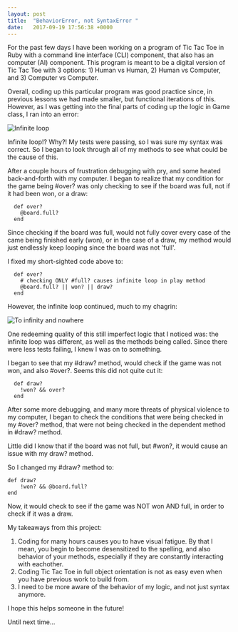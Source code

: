 ```yaml
---
layout: post
title:  "BehaviorError, not SyntaxError "
date:   2017-09-19 17:56:38 +0000
---
```



For the past few days I have been working on a program of Tic Tac Toe in Ruby with a command line interface (CLI) component, that also has an computer (AI) component. This program is meant to be a digital version of Tic Tac Toe with 3 options: 1) Human vs Human, 2) Human vs Computer, and 3) Computer vs Computer.

Overall, coding up this particular program was good practice since, in previous lessons we had made smaller, but functional iterations of this. However, as I was getting into the final parts of coding up the logic in Game class, I ran into an error:

![Infinite loop](https://imgur.com/t2Qg1Hw)

Infinite loop!? Why?! My tests were passing, so I was sure my syntax was correct. So I began to look through all of my methods to see what could be the cause of this.

After a couple hours of frustration debugging with pry, and some heated back-and-forth with my computer. I began to realize that my condition for the game being #over? was only checking to see if the board was full, not if it had been won, or a draw:

```
  def over?
    @board.full?
  end
```

Since checking if the board was full, would not fully cover every case of the came being finished early (won), or in the case of a draw, my method would just endlessly keep looping since the board was not 'full'.

I fixed my short-sighted code above to:

```
  def over?
    # checking ONLY #full? causes infinite loop in play method
    @board.full? || won? || draw?
  end
```

However, the infinite loop continued, much to my chagrin:

![To infinity and nowhere](https://imgur.com/a/GsSQD)

One redeeming quality of this still imperfect logic that I noticed was: the infinite loop was different, as well as the methods being called. Since there were less tests failing, I knew I was on to something. 

I began to see that my #draw? method, would check if the game was not won, and also #over?. Seems this did not quite cut it:

```
  def draw?
    !won? && over?
  end
```

After some more debugging, and many more threats of physical violence to my computer, I began to check the conditions that were being checked in my #over? method, that were not being checked in the dependent method in #draw? method.

Little did I know that if the board was not full, but #won?, it would cause an issue with my draw? method.

So I changed my #draw? method to:

```
def draw?
    !won? && @board.full?
end
```
 
Now, it would check to see if the game was NOT won AND full, in order to check if it was a draw.

My takeaways from this project:

1) Coding for many hours causes you to have visual fatigue. By that I mean, you begin to become desensitized to the spelling, and also behavior of your methods, especially if they are constantly interacting with eachother.
2) Coding Tic Tac Toe in full object orientation is not as easy even when you have previous work to build from.
3) I need to be more aware of the behavior of my logic, and not just syntax anymore.

I hope this helps someone in the future! 

Until next time...
